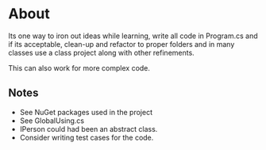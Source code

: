 ﻿# About

Its one way to iron out ideas while learning, write all code in Program.cs and if its acceptable, clean-up and refactor to proper folders and in many classes use a class project along with other refinements.

This can also work for more complex code.

## Notes

- See NuGet packages used in the project
- See GlobalUsing.cs
- IPerson could had been an abstract class.
- Consider writing test cases for the code.